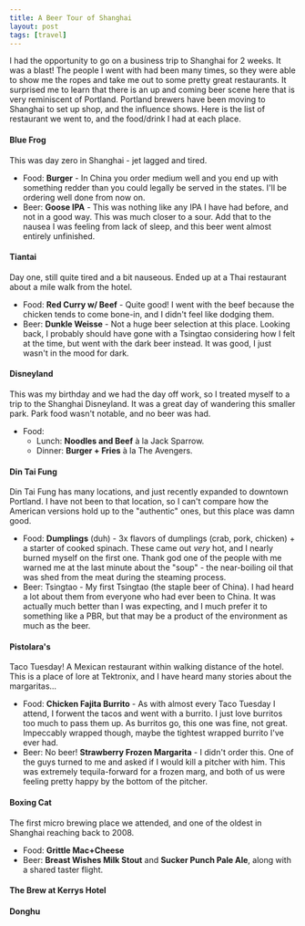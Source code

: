 ```yaml
---
title: A Beer Tour of Shanghai
layout: post
tags: [travel]
---
```


I had the opportunity to go on a business trip to Shanghai for 2 weeks.  It was
a blast!  The people I went with had been many times, so they were able to show
me the ropes and take me out to some pretty great restaurants.  It surprised me
to learn that there is an up and coming beer scene here that is very reminiscent
of Portland.  Portland brewers have been moving to Shanghai to set up shop, and
the influence shows.  Here is the list of restaurant we went to, and the
food/drink I had at each place.

#### Blue Frog
This was day zero in Shanghai - jet lagged and tired.
- Food: **Burger** - In China you order medium well and you end up with something
  redder than you could legally be served in the states.  I'll be ordering well
  done from now on.
- Beer: **Goose IPA** - This was nothing like any IPA I have had before, and not
  in a good way.  This was much closer to a sour.  Add that to the nausea I was
  feeling from lack of sleep, and this beer went almost entirely unfinished.

#### Tiantai
Day one, still quite tired and a bit nauseous.  Ended up at a Thai restaurant
about a mile walk from the hotel.
- Food: **Red Curry w/ Beef** - Quite good!  I went with the beef because the
  chicken tends to come bone-in, and I didn't feel like dodging them.
- Beer: **Dunkle Weisse** - Not a huge beer selection at this place.  Looking
  back, I probably should have gone with a Tsingtao considering how I felt at
  the time, but went with the dark beer instead.  It was good, I just wasn't in
  the mood for dark.

#### Disneyland
This was my birthday and we had the day off work, so I treated myself to a trip
to the Shanghai Disneyland.  It was a great day of wandering this smaller park.
Park food wasn't notable, and no beer was had.
- Food:
    - Lunch: **Noodles and Beef** à la Jack Sparrow.
    - Dinner: **Burger + Fries** à la The Avengers.

#### Din Tai Fung
Din Tai Fung has many locations, and just recently expanded to downtown
Portland.  I have not been to that location, so I can't compare how the American
versions hold up to the "authentic" ones, but this place was damn good.
- Food: **Dumplings** (duh) - 3x flavors of dumplings (crab, pork, chicken) +
  a starter of cooked spinach.  These came out _very_ hot, and I nearly burned
  myself on the first one.  Thank god one of the people with me warned me at the
  last minute about the "soup" - the near-boiling oil that was shed from the
  meat during the steaming process.
- Beer: Tsingtao - My first Tsingtao (the staple beer of China).  I had heard
  a lot about them from
  everyone who had ever been to China.  It was actually much better than I was
  expecting, and I much prefer it to something like a PBR, but that may be a
  product of the environment as much as the beer.

#### Pistolara's
Taco Tuesday!  A Mexican restaurant within walking distance of the hotel.  This
is a place of lore at Tektronix, and I have heard many stories about the
margaritas...
- Food: **Chicken Fajita Burrito** - As with almost every Taco Tuesday I attend,
  I forwent the tacos and went with a burrito.  I just love burritos too much to
  pass them up.  As burritos go, this one was fine, not great.  Impeccably
  wrapped though, maybe the tightest wrapped burrito I've ever had.
- Beer: No beer!  **Strawberry Frozen Margarita** - I didn't order this.  One of
  the guys turned to me and asked if I would kill a pitcher with him.  This was
  extremely tequila-forward for a frozen marg, and both of us were feeling
  pretty happy by the bottom of the pitcher.

#### Boxing Cat
The first micro brewing place we attended, and one of the oldest in Shanghai
reaching back to 2008.
- Food: **Grittle Mac+Cheese**
- Beer: **Breast Wishes Milk Stout** and **Sucker Punch Pale Ale**, along with a
  shared taster flight.

#### The Brew at Kerrys Hotel
#### Donghu
